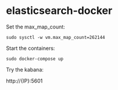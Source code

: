 # elasticsearch-docker

Set the max_map_count:
````
sudo sysctl -w vm.max_map_count=262144
````

Start the containers:
````
sudo docker-compose up
````

Try the kabana:

http://{IP}:5601
